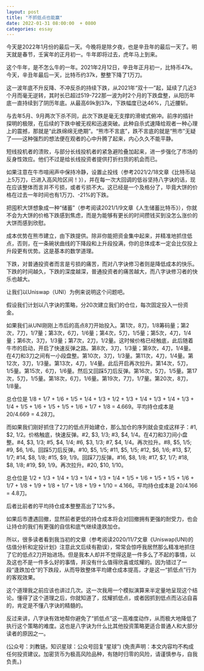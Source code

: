 ```yaml
---
layout: post
title: "不抓低点也能赢"
date: 2022-01-31 08:00:00  + 0800
categories: essay
---
```


今天是2022年1月份的最后一天。今晚将是除夕夜，也是辛丑年的最后一天了。明天就是春节，壬寅年的正月初一。牛年即将过去，虎年马上到来。

这个牛年，是不怎么牛的一年。2021年2月12日，辛丑年正月初一，比特币47k。今天，辛丑年最后一天，比特币约37k，整整下降了1万刀。

这一波年底不升反降、不冲反杀的持续下跌，从2021年“双十一”起，延续了几近3个月而毫无逆转，其时长已超过519-722那一波为时2个月的下跌盘整，从阳历年底一直持续到了阴历年底。从最高69k到37k，下跌幅度已达46%，几近腰斩。

与去年5月、9月两次下杀不同，此次下跌是毫无支撑的滑坡式俯冲。前序的插针探明的极限，在后续的下跌中被无视和迅速突破。此种自杀式速降给观者一种心理上的震撼，那就是“此跌绵绵无绝期”。“熊市不言底”，跌不言底的就是“熊市”无疑了——这种强烈的想法便在观者的心中升腾了起来，内心久久不能平静。

短线投机者的溃败，与部分长线投机者的紧急避险叠加起来，进一步强化了市场的反身性效应。他们不过是给长线投资者提供打折扫货的机会而已。

如果注意在牛市喧闹声中保持冷静，设置止投线（参考2021/2/18文章《比特币站上5万刀，已进入高风险区间！》），并在每一次大回调的低谷坚持八字诀的话，现在应该整体而言并不亏损，或者亏损不大。这已经是一个及格分了，毕竟大饼的价格在过去一年时间也有1万刀、-21%的下跌。

把囤积大饼想象成一种“储蓄”（参考阅读2021/1/9文章《人生储蓄比特币》），你就不会为大饼的价格下跌感到焦虑，而是为能够有更长的时间攒钱买到没怎么涨价的大饼而感到欣慰。

成本优势在熊市建立，由下跌提供。除非你能把资金集中起来，并精准地抓住低点，否则，在一条碗状曲线的下降段和上升段投满，你的总体成本一定会比仅投上升段更有优势。这是基本的数学道理。

下跌，对普通投资者而言是亏损的痛苦，而对八字诀修习者则是降低成本的快乐。下跌的时间越久，下跌的深度越深，普通投资者的痛苦越大，而八字诀修习者的快乐也越大。

让我们以Uniswap（UNI）为例来说明这个问题吧。

假设我们计划以八字诀的策略，分20次建立我们的仓位，每次固定投入一份资金。

如果我们从UNI刚刚上市后的高点8刀开始投入。第1次，8刀，1/8筹码量；第2次，7刀，1/7量；第3次，6刀，1/6量；第4次，5刀，1/5量；第5次，4刀，1/4量；第6次，3刀，1/3量；第7次，2刀，1/2量。这时候价格已经触底，此后随着牛市的启动，开启了快速反弹之路。第8次，3刀，1/3量；第9次，4刀，1/4量。在4刀和3刀之间有一小段盘整。第10次，3刀，1/3量。第11次，4刀，1/4量。第12次，3刀，1/3量。第13次，4刀，1/4量。此后开启再次拉升。第14次，5刀，1/5量。第15次，6刀，1/6量。然后又回踩5刀后反弹。第16次，5刀，1/5量。第17次，5刀，1/5量。第18次，6刀，1/6量。第19次，7刀，1/7量。第20次，8刀，1/8量。

总仓位是 1/8 + 1/7 + 1/6 + 1/5 + 1/4 + 1/3 + 1/2 + 1/3 + 1/4 + 1/3 + 1/4 + 1/3 + 1/4 + 1/5 + 1/6 + 1/5 + 1/5 + 1/6 + 1/7 + 1/8 = 4.669。平均持仓成本是 20/4.669 = 4.28刀。

而如果我们刚好抓住了2刀的低点开始建仓，那么加仓的序列就会变成这样子：#1, $2, 1/2。价格触底，快速反弹。#2, $3, 1/3; #3, $4, 1/4。在4刀和3刀间小盘整。#4, $3, 1/3; #5, $4, 1/4; #6, $3, 1/3; #7, $4, 1/4。再次拉升。#8, $5, 1/5; #9, $6, 1/6。回踩5刀后反弹。#10, $5, 1/5; #11, $5, 1/5; #12, $6, 1/6; #13, $7, 1/7; #14, $8, 1/8; #15, $9, 1/9。回踩7刀反弹。#16, $8, 1/8; #17, $7, 1/7; #18, $8, 1/8; #19, $9, 1/9。再次拉升。#20, $10, 1/10。

总仓位是 1/2 + 1/3 + 1/4 + 1/3 + 1/4 + 1/3 + 1/4 + 1/5 + 1/6 + 1/5 + 1/5 + 1/6 + 1/7 + 1/8 + 1/9 + 1/8 + 1/7 + 1/8 + 1/9 + 1/10 = 4.166。平均持仓成本是 20/4.166 = 4.8刀。

后者比前者的平均持仓成本整整高出了12%多。

如果后市遭遇回撤，显然前者更低的持仓成本将会对回撤拥有更强的耐受力，也会让持仓的我们有更强的自信和底气继续逢跌加仓。

所以，很多读者看到我当初的文章（参考阅读2020/11/7文章《Uniswap(UNI)的估值分析和定投计划》注意此文后续有勘误），常常会惊呼我居然那么精准地抓住了它的低点2刀开始进场。但是我本人却并不觉得这是一件多么了不起的事情，以及这也不是一件多么好的事情，并没有什么值得欣喜或炫耀的。因为错过了一段“逢跌加仓”的下跌段，从而导致整体平均建仓成本提高，才是这一“抓低点”行为的客观效果。

这个道理我之前应该也讲过几次。这一次我用一个模拟演算来半定量地呈现这个结论。懂得了这个道理之后，你就知道了，炫耀抓低点，或者因抓到低点而沾沾自喜的，肯定是不懂八字诀的精髓的。

反过来讲，八字诀有效地帮你避免了“抓低点”这一高难度动作，从而极大地降低了执行这个策略的难度。这也是八字诀为什么比其他投资策略更适合普通人和大部分读者的原因之一。

(公众号：刘教链。知识星球：公众号回复“星球”)
(免责声明：本文内容均不构成任何投资建议。加密货币为极高风险品种，有随时归零的风险，请谨慎参与，自我负责。)